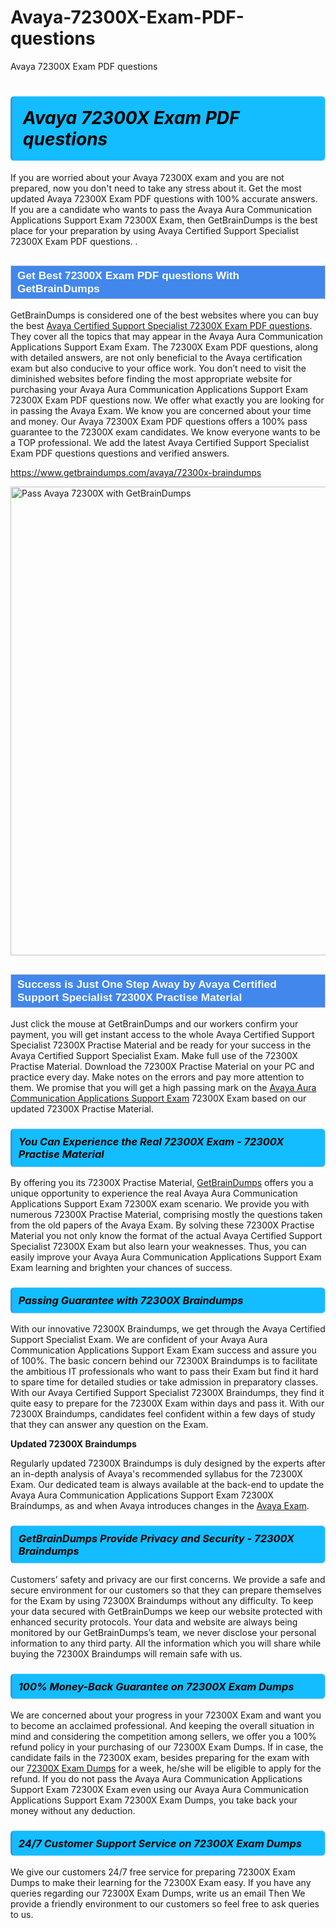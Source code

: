 # Avaya-72300X-Exam-PDF-questions
Avaya 72300X Exam PDF questions
<h1><strong><span style="display: block; color: #000000; background: #14BDFF; border: 0.5px solid #AED6F1; border-left: 3px solid #3498DB; padding: .6em; border-radius: 6px;">                     <em>Avaya 72300X <span class="exam_variation">Exam PDF questions</span> </em>                </span></strong>            </h1>                        <p>If you are worried about your Avaya 72300X exam and you are not prepared, now you don't need to take any stress about it.             Get the most updated Avaya 72300X <span class="exam_variation">Exam PDF questions</span> with 100% accurate answers. If you are a candidate who wants to pass the             Avaya Aura Communication Applications Support Exam 72300X Exam, then GetBrainDumps is the best place for your preparation by using Avaya Certified Support Specialist 72300X <span class="exam_variation">Exam PDF questions</span>. .</p>                        <h2 style="background: #4287ec; border: 1px solid #cccccc; padding: 5px 10px;">                <span style="color: #ffffff;">                    <span style="font-size: 11pt;">                        <span style="line-height: normal;">                            <span style="font-family: Calibri,sans-serif;">                                <strong>                                    <span style="font-size: 13.0pt;">Get Best 72300X <span class="exam_variation">Exam PDF questions</span> With GetBrainDumps</span>                                </strong>                            </span>                        </span>                    </span>                </span>            </h2>                        <p>GetBrainDumps is considered one of the best websites where you can buy the best <a href="https://www.getbraindumps.com/avaya/acss-braindumps.html">Avaya Certified Support Specialist 72300X <span class="exam_variation">Exam PDF questions</span></a>.             They cover all the topics that may appear in the Avaya Aura Communication Applications Support Exam Exam. The 72300X <span class="exam_variation">Exam PDF questions</span>,             along with detailed answers, are not only beneficial to the Avaya certification exam but also conducive to your office work.             You don’t need to visit the diminished websites before finding the most appropriate website for purchasing your             Avaya Aura Communication Applications Support Exam 72300X <span class="exam_variation">Exam PDF questions</span> now. We offer what exactly you are looking for in passing the Avaya Exam.             We know you are concerned about your time and money. Our Avaya 72300X <span class="exam_variation">Exam PDF questions</span> offers a 100% pass guarantee to the             72300X exam candidates. We know everyone wants to be a TOP professional. We add the latest Avaya Certified Support Specialist <span class="exam_variation">Exam PDF questions</span> questions and verified answers.</p>                        <p><a href="https://www.getbraindumps.com/avaya/72300x-braindumps">https://www.getbraindumps.com/avaya/72300x-braindumps</a></p>                        <p><a href="https://www.getbraindumps.com/"><img src="https://www.getbraindumps.com/images/get-updated-exam-questions-with-discount-getbraindumps.jpg" class="postImage" alt="Pass Avaya 72300X with GetBrainDumps" width="750"></a></p>                            <h2 style="background: #4287ec; border: 1px solid #cccccc; padding: 5px 10px;">                <span style="color: #ffffff;">                    <span style="font-size: 11pt;">                        <span style="line-height: normal;">                            <span style="font-family: Calibri,sans-serif;">                                <strong>                                    <span style="font-size: 13.0pt;">Success is Just One Step Away by Avaya Certified Support Specialist 72300X <span class="exam_variation2">Practise Material</span></span>                                </strong>                            </span>                        </span>                    </span>                </span>            </h2>                        <p>Just click the mouse at GetBrainDumps and our workers confirm your payment, you will get instant access to the whole Avaya Certified Support Specialist 72300X <span class="exam_variation2">Practise Material</span>             and be ready for your success in the Avaya Certified Support Specialist Exam. Make full use of the 72300X <span class="exam_variation2">Practise Material</span>. Download the 72300X <span class="exam_variation2">Practise Material</span> on your             PC and practice every day. Make notes on the errors and pay more attention to them. We promise that you will get a high passing mark on the             <a href="https://www.getbraindumps.com/avaya/72300x-braindumps">Avaya Aura Communication Applications Support Exam</a> 72300X Exam based on our updated 72300X <span class="exam_variation2">Practise Material</span>.</p>                        <h3>                <strong>                    <span style="display: block; color: #000000; background: #14BDFF; border: 0.5px solid #AED6F1; border-left: 3px solid #3498DB; padding: .6em; border-radius: 6px;">                        <em>You Can Experience the Real 72300X Exam - 72300X <span class="exam_variation2">Practise Material</span></em>                    </span>                </strong>            </h3>                        <p>By offering you its 72300X <span class="exam_variation2">Practise Material</span>, <a href="https://www.getbraindumps.com/">GetBrainDumps</a> offers you a unique opportunity to experience the real             Avaya Aura Communication Applications Support Exam 72300X exam scenario. We provide you with numerous 72300X <span class="exam_variation2">Practise Material</span>, comprising mostly             the questions taken from the old papers of the Avaya Exam. By solving these 72300X <span class="exam_variation2">Practise Material</span> you not only know the format of the actual             Avaya Certified Support Specialist 72300X Exam but also learn your weaknesses. Thus, you can easily improve your             Avaya Aura Communication Applications Support Exam Exam learning and brighten your chances of success.</p>                        <h3>                <strong>                    <span style="display: block; color: #000000; background: #14BDFF; border: 0.5px solid #AED6F1; border-left: 3px solid #3498DB; padding: .6em; border-radius: 6px;">                        <em>Passing Guarantee with 72300X <span class="exam_variation3">Braindumps</span></em>                    </span>                </strong>            </h3>                        <p>With our innovative 72300X <span class="exam_variation3">Braindumps</span>, we get through the Avaya Certified Support Specialist Exam. We are confident of your Avaya Aura Communication Applications Support Exam Exam             success and assure you of 100%. The basic concern behind our 72300X <span class="exam_variation3">Braindumps</span> is to facilitate the ambitious IT professionals who want to pass their             Exam but find it hard to spare time for detailed studies or take admission in preparatory classes. With our Avaya Certified Support Specialist 72300X <span class="exam_variation3">Braindumps</span>, they             find it quite easy to prepare for the 72300X Exam within days and pass it. With our 72300X <span class="exam_variation3">Braindumps</span>, candidates feel confident within a few days of             study that they can answer any question on the Exam.</p>                        <p><strong>Updated 72300X <span class="exam_variation3">Braindumps</span></strong></p>                        <p>Regularly updated 72300X <span class="exam_variation3">Braindumps</span> is duly designed by the experts after an in-depth analysis of Avaya's recommended syllabus for the 72300X Exam.             Our dedicated team is always available at the back-end to update the Avaya Aura Communication Applications Support Exam 72300X <span class="exam_variation3">Braindumps</span>,             as and when Avaya introduces changes in the <a href="https://www.getbraindumps.com/avaya-braindumps.html">Avaya Exam</a>.</p>                        <h3>                <strong>                    <span style="display: block; color: #000000; background: #14BDFF; border: 0.5px solid #AED6F1; border-left: 3px solid #3498DB; padding: .6em; border-radius: 6px;">                        <em>GetBrainDumps Provide Privacy and Security - 72300X <span class="exam_variation3">Braindumps</span></em>                    </span>                </strong>            </h3>                        <p>Customers’ safety and privacy are our first concerns. We provide a safe and secure environment for our customers so that they can prepare themselves for the Exam by using             72300X <span class="exam_variation3">Braindumps</span> without any difficulty. To keep your data secured with GetBrainDumps we keep our website protected with enhanced security protocols. Your data and website             are always being monitored by our GetBrainDumps’s team, we never disclose your personal information to any third party. All the information which you will share while buying             the 72300X <span class="exam_variation3">Braindumps</span> will remain safe with us.</p>                        <h3>                <strong>                    <span style="display: block; color: #000000; background: #14BDFF; border: 0.5px solid #AED6F1; border-left: 3px solid #3498DB; padding: .6em; border-radius: 6px;">                        <em>100% Money-Back Guarantee on 72300X <span class="exam_variation4">Exam Dumps</span></em>                    </span>                </strong>            </h3>                        <p>We are concerned about your progress in your 72300X Exam and want you to become an acclaimed professional. And keeping the overall situation in mind and             considering the competition among sellers, we offer you a 100% refund policy in your purchasing of our 72300X <span class="exam_variation4">Exam Dumps</span>. If in case, the candidate fails in the             72300X exam, besides preparing for the exam with our <a href="https://www.getbraindumps.com/avaya/72300x-braindumps">72300X <span class="exam_variation4">Exam Dumps</span></a> for a week, he/she will be eligible to apply for the refund. If you do not pass the             Avaya Aura Communication Applications Support Exam 72300X Exam even using our Avaya Aura Communication Applications Support Exam 72300X <span class="exam_variation4">Exam Dumps</span>, you             take back your money without any deduction.</p>                        <h3>                <strong>                    <span style="display: block; color: #000000; background: #14BDFF; border: 0.5px solid #AED6F1; border-left: 3px solid #3498DB; padding: .6em; border-radius: 6px;">                        <em>24/7 Customer Support Service on 72300X <span class="exam_variation4">Exam Dumps</span></em>                    </span>                </strong>            </h3>                        <p>We give our customers 24/7 free service for preparing 72300X <span class="exam_variation4">Exam Dumps</span> to make their learning for the 72300X Exam easy. If you have any queries regarding our             72300X <span class="exam_variation4">Exam Dumps</span>, write us an email Then We provide a friendly environment to our customers so feel free to ask queries to us.</p>                    
